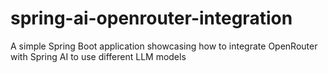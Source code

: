 # spring-ai-openrouter-integration
A simple Spring Boot application showcasing how to integrate OpenRouter with Spring AI to use different LLM models
